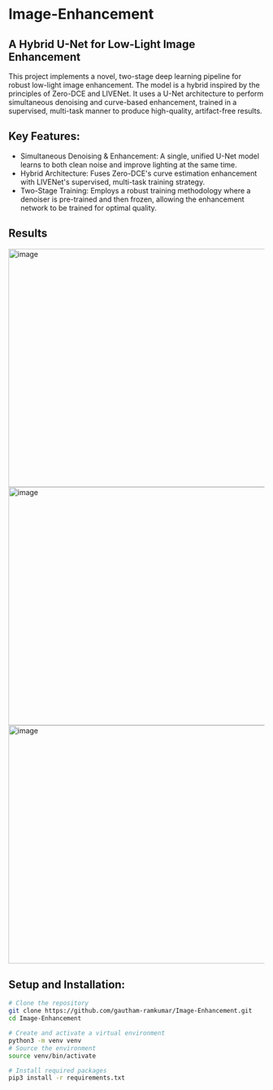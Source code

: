 # Image-Enhancement
## A Hybrid U-Net for Low-Light Image Enhancement
This project implements a novel, two-stage deep learning pipeline for robust low-light image enhancement. The model is a hybrid inspired by the principles of Zero-DCE and LIVENet. It uses a U-Net architecture to perform simultaneous denoising and curve-based enhancement, trained in a supervised, multi-task manner to produce high-quality, artifact-free results.

## Key Features:
- Simultaneous Denoising & Enhancement: A single, unified U-Net model learns to both clean noise and improve lighting at the same time.
- Hybrid Architecture: Fuses Zero-DCE's curve estimation enhancement with LIVENet's supervised, multi-task training strategy.
- Two-Stage Training: Employs a robust training methodology where a denoiser is pre-trained and then frozen, allowing the enhancement network to be trained for optimal quality.

## Results
<img width="1701" height="469" alt="image" src="https://github.com/user-attachments/assets/2ebcb1a6-17ef-4e51-9790-c933e7d48a96" />
<img width="1701" height="469" alt="image" src="https://github.com/user-attachments/assets/e715d0ce-8282-4954-b787-bfe213d5feb3" />
<img width="1701" height="469" alt="image" src="https://github.com/user-attachments/assets/5aca0e35-df75-4715-a725-fe8a731a2cc9" />

## Setup and Installation:
```bash
# Clone the repository
git clone https://github.com/gautham-ramkumar/Image-Enhancement.git
cd Image-Enhancement

# Create and activate a virtual environment
python3 -m venv venv
# Source the environment
source venv/bin/activate

# Install required packages
pip3 install -r requirements.txt
```

## 
